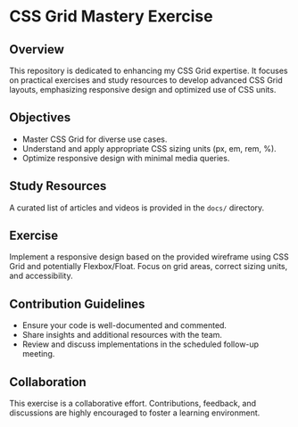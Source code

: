 # CSS Grid Mastery Exercise

## Overview
This repository is dedicated to enhancing my CSS Grid expertise. It focuses on practical exercises and study resources to develop advanced CSS Grid layouts, emphasizing responsive design and optimized use of CSS units.

## Objectives
- Master CSS Grid for diverse use cases.
- Understand and apply appropriate CSS sizing units (px, em, rem, %).
- Optimize responsive design with minimal media queries.

## Study Resources
A curated list of articles and videos is provided in the `docs/` directory.

## Exercise
Implement a responsive design based on the provided wireframe using CSS Grid and potentially Flexbox/Float. Focus on grid areas, correct sizing units, and accessibility.

## Contribution Guidelines
- Ensure your code is well-documented and commented.
- Share insights and additional resources with the team.
- Review and discuss implementations in the scheduled follow-up meeting.


## Collaboration
This exercise is a collaborative effort. Contributions, feedback, and discussions are highly encouraged to foster a learning environment.
